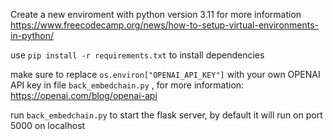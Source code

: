 Create a new enviroment with python version 3.11 for more information https://www.freecodecamp.org/news/how-to-setup-virtual-environments-in-python/

use `pip install -r requirements.txt` to install dependencies

make sure to replace `os.environ["OPENAI_API_KEY"]` with your own OPENAI API key in file `back_embedchain.py` , for more information: https://openai.com/blog/openai-api

run `back_embedchain.py` to start the flask server, by default it will run on port 5000 on localhost

